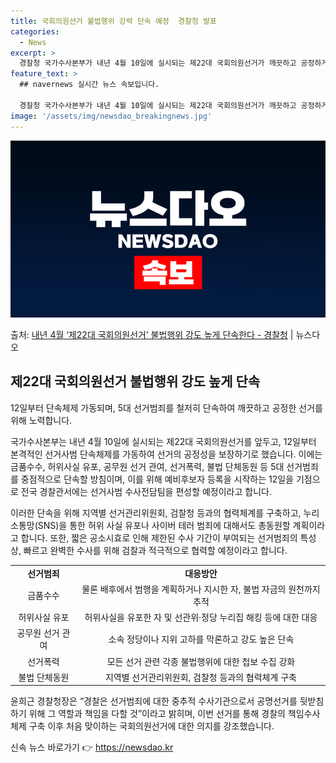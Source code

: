 ```yaml
---
title: 국회의원선거 불법행위 강력 단속 예정  경찰청 발표
categories:
  - News
excerpt: >
  경찰청 국가수사본부가 내년 4월 10일에 실시되는 제22대 국회의원선거가 깨끗하고 공정하게 치러질 수 있도록…
feature_text: >
  ## navernews 실시간 뉴스 속보입니다.

  경찰청 국가수사본부가 내년 4월 10일에 실시되는 제22대 국회의원선거가 깨끗하고 공정하게 치러질 수 있도록…
image: '/assets/img/newsdao_breakingnews.jpg'
---
```


![뉴스다오 속보](/assets/img/newsdao_breakingnews.jpg)

<p>출처: <a href="https://newsdao.kr/2780" rel="dofollow">내년 4월 ‘제22대 국회의원선거’ 불법행위 강도 높게 단속한다 - 경찰청</a> | 뉴스다오</p>

<h2 data-ke-size="size26">제22대 국회의원선거 불법행위 강도 높게 단속</h2>
<p data-ke-size="size16">12일부터 단속체제 가동되며, 5대 선거범죄를 철저히 단속하여 깨끗하고 공정한 선거를 위해 노력합니다.</p>

국가수사본부는 내년 4월 10일에 실시되는 제22대 국회의원선거를 앞두고, 12일부터 본격적인 선거사범 단속체제를 가동하여 선거의 공정성을 보장하기로 했습니다. 이에는 금품수수, 허위사실 유포, 공무원 선거 관여, 선거폭력, 불법 단체동원 등 5대 선거범죄를 중점적으로 단속할 방침이며, 이를 위해 예비후보자 등록을 시작하는 12일을 기점으로 전국 경찰관서에는 선거사범 수사전담팀을 편성할 예정이라고 합니다.

이러한 단속을 위해 지역별 선거관리위원회, 검찰청 등과의 협력체계를 구축하고, 누리소통망(SNS)을 통한 허위 사실 유포나 사이버 테러 범죄에 대해서도 총동원할 계획이라고 합니다. 또한, 짧은 공소시효로 인해 제한된 수사 기간이 부여되는 선거범죄의 특성상, 빠르고 완벽한 수사를 위해 검찰과 적극적으로 협력할 예정이라고 합니다.</p>

<table>
	<tr>
		<td style="text-align: center; height: 17px;"><b>선거범죄</b></td>
		<td style="text-align: center; height: 17px;"><b>대응방안</b></td>
	</tr>
	<tr>
		<td style="text-align: center; height: 17px;">금품수수</td>
		<td style="text-align: center; height: 17px;">물론 배후에서 범행을 계획하거나 지시한 자, 불법 자금의 원천까지 추적</td>
	</tr>
	<tr>
		<td style="text-align: center; height: 17px;">허위사실 유포</td>
		<td style="text-align: center; height: 17px;">허위사실을 유포한 자 및 선관위·정당 누리집 해킹 등에 대한 대응</td>
	</tr>
	<tr>
		<td style="text-align: center; height: 17px;">공무원 선거 관여</td>
		<td style="text-align: center; height: 17px;">소속 정당이나 지위 고하를 막론하고 강도 높은 단속</td>
	</tr>
	<tr>
		<td style="text-align: center; height: 17px;">선거폭력</td>
		<td style="text-align: center; height: 17px;">모든 선거 관련 각종 불법행위에 대한 첩보 수집 강화</td>
	</tr>
	<tr>
		<td style="text-align: center; height: 17px;">불법 단체동원</td>
		<td style="text-align: center; height: 17px;">지역별 선거관리위원회, 검찰청 등과의 협력체계 구축</td>
	</tr>
</table>

<p data-ke-size="size16">윤희근 경찰청장은 “경찰은 선거범죄에 대한 중추적 수사기관으로서 공명선거를 뒷받침하기 위해 그 역할과 책임을 다할 것”이라고 밝히며, 이번 선거를 통해 경찰의 책임수사체제 구축 이후 처음 맞이하는 국회의원선거에 대한 의지를 강조했습니다.</p> 

신속 뉴스 바로가기 👉 <a href="https://newsdao.kr" rel="dofollow">https://newsdao.kr</a>


